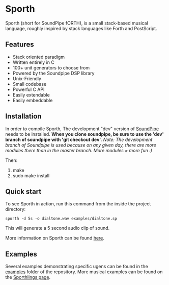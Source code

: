 # Sporth

Sporth (short for SoundPipe fORTH), is a small stack-based musical language, roughly
inspired by stack languages like Forth and PostScript.

## Features

- Stack oriented paradigm
- Written entirely in C
- 100+ unit generators to choose from
- Powered by the Soundpipe DSP library
- Unix-Friendly
- Small codebase
- Powerful C API
- Easily extendable
- Easily embeddable


## Installation

In order to compile Sporth, The development "dev" version of [SoundPipe](http://www.github.com/PaulBatchelor/soundpipe.git) 
needs to be installed. 
**When you clone soundpipe, be sure to use the 'dev' branch of soundpipe with 'git checkout dev'.**
*Note: The development branch of Soundpipe is used because on any given day, there are 
more modules there than in the master branch. More modules = more fun :)*

Then:

1. make
2. sudo make install

## Quick start

To see Sporth in action, run this command from the inside the project directory:

```
sporth -d 5s -o dialtone.wav examples/dialtone.sp 
```

This will generate a 5 second audio clip of sound.

More information on Sporth can be found 
[here](http://paulbatchelor.github.io/proj/sporth.html).

## Examples

Several examples demonstrating specific ugens can be found in 
the [examples](examples) folder of the repository. More musical
examples can be found on the
[Sporthlings page](http://www.pbat.ch/sporthlings).
